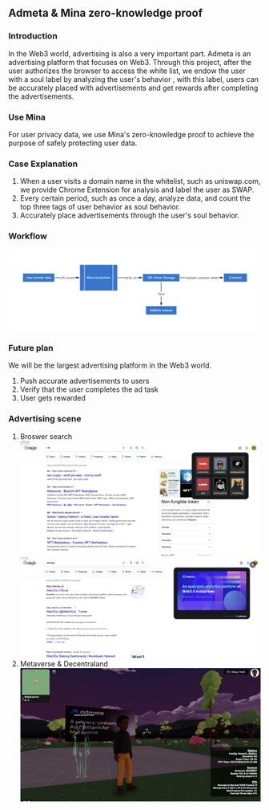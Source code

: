 ## Admeta & Mina zero-knowledge proof 

### Introduction
In the Web3 world, advertising is also a very important part. Admeta is an advertising platform that focuses on Web3. Through this project, after the user authorizes the browser to access the white list, we endow the user with a soul label by analyzing the user's behavior , with this label, users can be accurately placed with advertisements and get rewards after completing the advertisements.

### Use Mina
For user privacy data, we use Mina's zero-knowledge proof to achieve the purpose of safely protecting user data.

### Case Explanation
1. When a user visits a domain name in the whitelist, such as uniswap.com, we provide Chrome Extension for analysis and label the user as SWAP.
2. Every certain period, such as once a day, analyze data, and count the top three tags of user behavior as soul behavior.
3. Accurately place advertisements through the user's soul behavior.

### Workflow
![Workflow](/img/s4.png "Workflow")

### Future plan
We will be the largest advertising platform in the Web3 world.
1. Push accurate advertisements to users
2. Verify that the user completes the ad task
3. User gets rewarded

### Advertising scene
1. Broswer search
![Search](/img/s1.png "NFT")
![Search](/img/s2.png "Web3go")
2. Metaverse & Decentraland
![Metaverse](/img/s3.png "Decentraland")